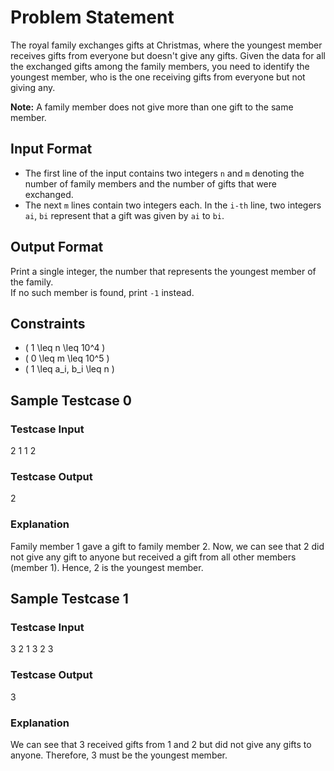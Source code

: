# Problem Statement

The royal family exchanges gifts at Christmas, where the youngest member receives gifts from everyone but doesn't give any gifts. Given the data for all the exchanged gifts among the family members, you need to identify the youngest member, who is the one receiving gifts from everyone but not giving any.

**Note:** A family member does not give more than one gift to the same member.

## Input Format

- The first line of the input contains two integers `n` and `m` denoting the number of family members and the number of gifts that were exchanged.
- The next `m` lines contain two integers each. In the `i-th` line, two integers `ai`, `bi` represent that a gift was given by `ai` to `bi`.

## Output Format

Print a single integer, the number that represents the youngest member of the family.  
If no such member is found, print `-1` instead.

## Constraints

- \( 1 \leq n \leq 10^4 \)
- \( 0 \leq m \leq 10^5 \)
- \( 1 \leq a_i, b_i \leq n \)

## Sample Testcase 0

### Testcase Input
2 1
1 2

### Testcase Output
2

### Explanation

Family member 1 gave a gift to family member 2. Now, we can see that 2 did not give any gift to anyone but received a gift from all other members (member 1). Hence, 2 is the youngest member.

## Sample Testcase 1

### Testcase Input
3 2 
1 3
2 3

### Testcase Output
3

### Explanation

We can see that 3 received gifts from 1 and 2 but did not give any gifts to anyone. Therefore, 3 must be the youngest member.
